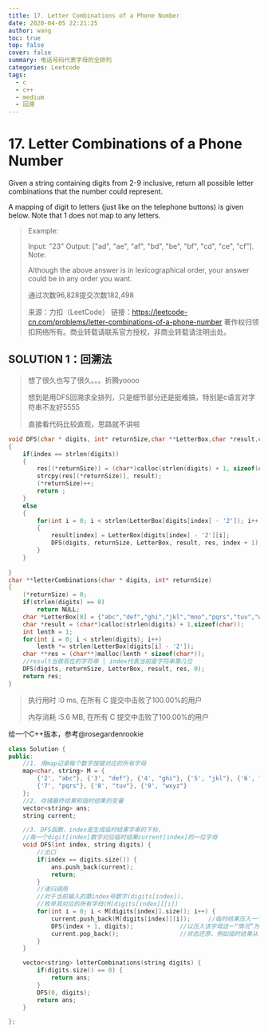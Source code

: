 ```yaml
---
title: 17. Letter Combinations of a Phone Number
date: 2020-04-05 22:21:25
author: wang
toc: true
top: false
cover: false
summary: 电话号码代表字母的全排列
categories: Leetcode
tags:
  - c
  - c++
  - medium
  - 回溯
---
```


# 17. Letter Combinations of a Phone Number

Given a string containing digits from 2-9 inclusive, return all possible letter combinations that the number could represent.

A mapping of digit to letters (just like on the telephone buttons) is given below. Note that 1 does not map to any letters.





> Example:
>
> Input: "23"
>Output: ["ad", "ae", "af", "bd", "be", "bf", "cd", "ce", "cf"].
> Note:
> 
> Although the above answer is in lexicographical order, your answer could be in any order you want.
> 
> 通过次数96,828提交次数182,498
> 
> 来源：力扣（LeetCode）
> 链接：https://leetcode-cn.com/problems/letter-combinations-of-a-phone-number
> 著作权归领扣网络所有。商业转载请联系官方授权，非商业转载请注明出处。



## SOLUTION 1：回溯法

> 想了很久也写了很久。。。折腾yoooo
>
> 想到是用DFS回溯求全排列，只是细节部分还是挺难搞，特别是c语言对字符串不友好5555
>
> 直接看代码比较直观，思路就不讲啦

```c++
void DFS(char * digits, int* returnSize,char **LetterBox,char *result,char **res,int index)
{
    if(index == strlen(digits))
    {
        res[(*returnSize)] = (char*)calloc(strlen(digits) + 1, sizeof(char));
        strcpy(res[(*returnSize)], result);
        (*returnSize)++;  
        return ;
    }
    else
    {
        for(int i = 0; i < strlen(LetterBox[digits[index] - '2']); i++)
        {
            result[index] = LetterBox[digits[index] - '2'][i];
            DFS(digits, returnSize, LetterBox, result, res, index + 1);
        }
    }
    
}
char **letterCombinations(char * digits, int* returnSize)
{
    (*returnSize) = 0;
    if(strlen(digits) == 0)
        return NULL;
    char *LetterBox[8] = {"abc","def","ghi","jkl","mno","pqrs","tuv","wxyz"};
    char *result = (char*)calloc(strlen(digits) + 1,sizeof(char));
    int lenth = 1;
    for(int i = 0; i < strlen(digits); i++)
        lenth *= strlen(LetterBox[digits[i] - '2']);
    char **res = (char**)malloc(lenth * sizeof(char*));
    //result当做现在的字符串 | index代表当前是字符串第几位
    DFS(digits, returnSize, LetterBox, result, res, 0);
    return res;
}

```

> 执行用时 :0 ms, 在所有 C 提交中击败了100.00%的用户
>
> 内存消耗 :5.6 MB, 在所有 C 提交中击败了100.00%的用户

给一个C++版本，参考@rosegardenrookie

```c++
class Solution {
public:
    //1. 用map记录每个数字按键对应的所有字母
    map<char, string> M = {
        {'2', "abc"}, {'3', "def"}, {'4', "ghi"}, {'5', "jkl"}, {'6', "mno"},
        {'7', "pqrs"}, {'8', "tuv"}, {'9', "wxyz"}
    };
    //2. 存储最终结果和临时结果的变量
    vector<string> ans;
    string current;

    //3. DFS函数，index是生成临时结果字串的下标，
    //每一个digit[index]数字对应临时结果current[index]的一位字母
    void DFS(int index, string digits) {
        //出口
        if(index == digits.size()) {
            ans.push_back(current);
            return;
        }
        //递归调用
        //对于当前输入的第index号数字(digits[index])，
        //枚举其对应的所有字母(M[digits[index]][i])
        for(int i = 0; i < M[digits[index]].size(); i++) {
            current.push_back(M[digits[index]][i]);     //临时结果压入一个字母
            DFS(index + 1, digits);             //以压入该字母这一“情况”为前提，构造此“分支”的后续结果
            current.pop_back();                 //状态还原，例如临时结果从 "ab" -> "a"，下一次循环尝试"ac" 
        }
    }

    vector<string> letterCombinations(string digits) {
        if(digits.size() == 0) {
            return ans;
        }
        DFS(0, digits);
        return ans;
    }

};

```

